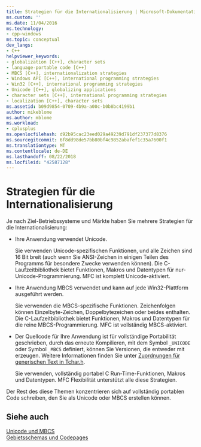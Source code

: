 ```yaml
---
title: Strategien für die Internationalisierung | Microsoft-Dokumentation
ms.custom: ''
ms.date: 11/04/2016
ms.technology:
- cpp-windows
ms.topic: conceptual
dev_langs:
- C++
helpviewer_keywords:
- globalization [C++], character sets
- language-portable code [C++]
- MBCS [C++], internationalization strategies
- Windows API [C++], international programming strategies
- Win32 [C++], international programming strategies
- Unicode [C++], globalizing applications
- character sets [C++], international programming strategies
- localization [C++], character sets
ms.assetid: b09d9854-0709-4b9a-a00c-b0b8bc4199b1
author: mikeblome
ms.author: mblome
ms.workload:
- cplusplus
ms.openlocfilehash: d92b95cac23eed029a49239d791df237377d8376
ms.sourcegitcommit: 6f8dd98de57bb80bf4c9852abafef1c35a7600f1
ms.translationtype: MT
ms.contentlocale: de-DE
ms.lasthandoff: 08/22/2018
ms.locfileid: "42587128"
---
```

# <a name="internationalization-strategies"></a>Strategien für die Internationalisierung
Je nach Ziel-Betriebssysteme und Märkte haben Sie mehrere Strategien für die Internationalisierung:  
  
-   Ihre Anwendung verwendet Unicode.  
  
     Sie verwenden Unicode-spezifischen Funktionen, und alle Zeichen sind 16 Bit breit (auch wenn Sie ANSI-Zeichen in einigen Teilen des Programms für besondere Zwecke verwenden können). Die C-Laufzeitbibliothek bietet Funktionen, Makros und Datentypen für nur-Unicode-Programmierung. MFC ist komplett Unicode-aktiviert.  
  
-   Ihre Anwendung MBCS verwendet und kann auf jede Win32-Plattform ausgeführt werden.  
  
     Sie verwenden die MBCS-spezifische Funktionen. Zeichenfolgen können Einzelbyte-Zeichen, Doppelbytezeichen oder beides enthalten. Die C-Laufzeitbibliothek bietet Funktionen, Makros und Datentypen für die reine MBCS-Programmierung. MFC ist vollständig MBCS-aktiviert.  
  
-   Der Quellcode für Ihre Anwendung ist für vollständige Portabilität geschrieben, durch das erneute Kompilieren, mit dem Symbol `_UNICODE` oder Symbol `_MBCS` definiert, können Sie Versionen, die entweder mit erzeugen. Weitere Informationen finden Sie unter [Zuordnungen für generischen Text in Tchar.h](../text/generic-text-mappings-in-tchar-h.md).  
  
     Sie verwenden, vollständig portabel C Run-Time-Funktionen, Makros und Datentypen. MFC Flexibilität unterstützt alle diese Strategien.  
  
 Der Rest des diese Themen konzentrieren sich auf vollständig portablen Code schreiben, den Sie als Unicode oder MBCS erstellen können.  
  
## <a name="see-also"></a>Siehe auch  
 [Unicode und MBCS](../text/unicode-and-mbcs.md)   
 [Gebietsschemas und Codepages](../text/locales-and-code-pages.md)